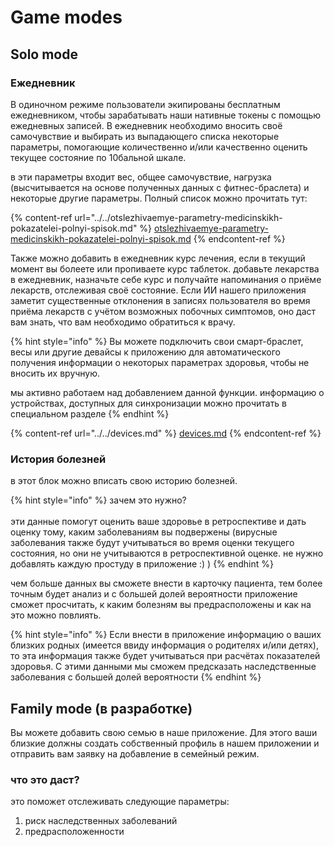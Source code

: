 # Game modes

## Solo mode

### Ежедневник

В одиночном режиме пользователи экипированы бесплатным ежедневником, чтобы зарабатывать наши нативные токены с помощью ежедневных записей. В ежедневник необходимо вносить своё самочувствие и выбирать из выпадающего списка некоторые параметры, помогающие количественно и/или качественно оценить текущее состояние по 10бальной шкале.

в эти параметры входит вес, общее самочувствие, нагрузка (высчитывается на основе полученных данных с фитнес-браслета) и некоторые другие параметры. Полный список можно прочитать тут:

{% content-ref url="../../otslezhivaemye-parametry-medicinskikh-pokazatelei-polnyi-spisok.md" %}
[otslezhivaemye-parametry-medicinskikh-pokazatelei-polnyi-spisok.md](../../otslezhivaemye-parametry-medicinskikh-pokazatelei-polnyi-spisok.md)
{% endcontent-ref %}

Также можно добавить в ежедневник курс лечения, если в текущий момент вы болеете или пропиваете курс таблеток. добавьте лекарства в ежедневник, назначьте себе курс и получайте напоминания о приёме лекарств, отслеживая своё состояние. Если ИИ нашего приложения заметит существенные отклонения в записях пользователя во время приёма лекарств с учётом возможных побочных симптомов, оно даст вам знать, что вам необходимо обратиться к врачу.

{% hint style="info" %}
Вы можете подключить свои смарт-браслет, весы или другие девайсы к приложению для автоматического получения информации о некоторых параметрах здоровья, чтобы не вносить их вручную.

мы активно работаем над добавлением данной функции. информацию о устройствах, доступных для синхронизации можно прочитать в специальном разделе&#x20;
{% endhint %}

{% content-ref url="../../devices.md" %}
[devices.md](../../devices.md)
{% endcontent-ref %}

### История болезней

в этот блок можно вписать свою историю болезней.

{% hint style="info" %}
зачем это нужно?\
\
эти данные помогут оценить ваше здоровье в ретроспективе и дать оценку тому, каким заболеваниям вы подвержены (вирусные заболевания также будут учитываться во время оценки текущего состояния, но они не учитываются в ретроспективной оценке. не нужно добавлять каждую простуду в приложение :) )
{% endhint %}

чем больше данных вы сможете внести в карточку пациента, тем более точным будет анализ и с большей долей вероятности приложение сможет просчитать, к каким болезням вы предрасположены и как на это можно повлиять.

{% hint style="info" %}
Если внести в приложение информацию о ваших близких родных (имеется ввиду информация о родителях и/или детях), то эта информация также будет учитываться при расчётах показателей здоровья. С этими данными мы сможем предсказать наследственные заболевания с большей долей вероятности
{% endhint %}

## Family mode (в разработке)

Вы можете добавить свою семью в наше приложение. Для этого ваши близкие должны создать собственный профиль в нашем приложении и отправить вам заявку на добавление в семейный режим.

### что это даст?

это поможет отслеживать следующие параметры:

1. риск наследственных заболеваний
2. предрасположенности
